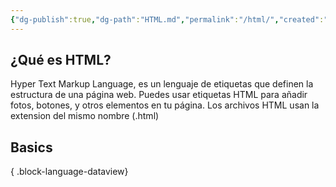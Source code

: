 ```yaml
---
{"dg-publish":true,"dg-path":"HTML.md","permalink":"/html/","created":"2024-01-25T19:06","updated":"2024-03-19T14:53"}
---
```


## ¿Qué es HTML?
Hyper Text Markup Language, es un lenguaje de etiquetas que definen la estructura de una página web. Puedes usar etiquetas HTML para añadir fotos, botones, y otros elementos en tu página. Los archivos HTML usan la extension del mismo nombre (.html)
## Basics

{ .block-language-dataview}